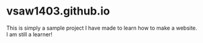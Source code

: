 # vsaw1403.github.io
This is simply a sample project I have made to learn how to make a website. I am still a learner! 
